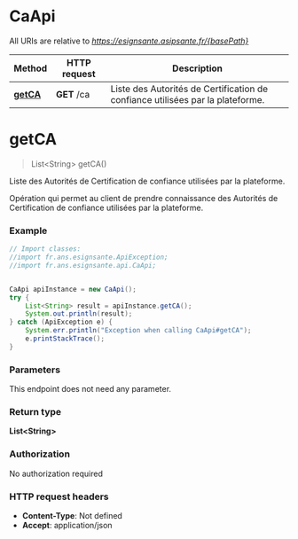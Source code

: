 # CaApi

All URIs are relative to *https://esignsante.asipsante.fr/{basePath}*

Method | HTTP request | Description
------------- | ------------- | -------------
[**getCA**](CaApi.md#getCA) | **GET** /ca | Liste des Autorités de Certification de confiance utilisées par la plateforme.

<a name="getCA"></a>
# **getCA**
> List&lt;String&gt; getCA()

Liste des Autorités de Certification de confiance utilisées par la plateforme.

Opération qui permet au client de prendre connaissance des Autorités de Certification de confiance utilisées par la plateforme. 

### Example
```java
// Import classes:
//import fr.ans.esignsante.ApiException;
//import fr.ans.esignsante.api.CaApi;


CaApi apiInstance = new CaApi();
try {
    List<String> result = apiInstance.getCA();
    System.out.println(result);
} catch (ApiException e) {
    System.err.println("Exception when calling CaApi#getCA");
    e.printStackTrace();
}
```

### Parameters
This endpoint does not need any parameter.

### Return type

**List&lt;String&gt;**

### Authorization

No authorization required

### HTTP request headers

 - **Content-Type**: Not defined
 - **Accept**: application/json

